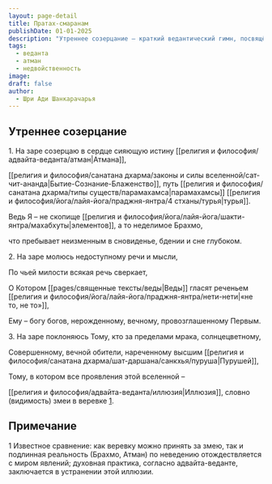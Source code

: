 ```yaml
---
layout: page-detail
title: Пратах-смаранам
publishDate: 01-01-2025
description: "Утреннее созерцание — краткий ведантический гимн, посвящённый пробуждению к истинной природе Атмана. В стихах утверждается: человек — не совокупность элементов, а неделимый Брахман, пребывающий неизменным во всех состояниях сознания. Молитва обращена к Высшей Реальности, недоступной уму и речи, которую Веды описывают как «не то, не то». Мир воспринимается как иллюзия, подобная верёвке, принятой за змею, а цель — осознать свою подлинную сущность за пределами иллюзий и двойственности."
tags:
  - веданта
  - атман
  - недвойственность
image: 
draft: false
author:
  - Шри Ади Шанкарачарья
---
```


## Утреннее созерцание

  
 1\. На заре созерцаю в сердце сияющую истину [[религия и философия/адвайта-веданта/атман|Атмана]],

 [[религия и философия/санатана дхарма/законы и силы вселенной/сат-чит-ананда|Бытие-Сознание-Блаженство]], путь [[религия и философия/санатана дхарма/типы существ/парамахамса|парамахамсы]] [[религия и философия/йога/лайя-йога/праджня-янтра/4 стханы/турья|турья]].

 Ведь Я – не скопище [[религия и философия/йога/лайя-йога/шакти-янтра/махабхуты|элементов]], а то неделимое Брахмо,

 что пребывает неизменным в сновиденье, бдении и сне глубоком.

 2\. На заре молюсь недоступному речи и мысли,

 По чьей милости всякая речь сверкает,

 О Котором [[pages/священные тексты/веды|Веды]] гласят реченьем [[религия и философия/йога/лайя-йога/праджня-янтра/нети-нети|«не то, не то»]],

 Ему – богу богов, нерожденному, вечному, провозглашенному Первым.

 3\. На заре поклоняюсь Тому, кто за пределами мрака, солнцецветному,

 Совершенному, вечной обители, нареченному высшим [[религия и философия/санатана дхарма/шат-даршана/санкхья/пуруша|Пурушей]],

 Тому, в котором все проявления этой вселенной –

 [[религия и философия/адвайта-веданта/иллюзия|Иллюзия]], словно (видимость) змеи в веревке [1](#1).

## Примечание

1 Известное сравнение: как веревку можно принять за змею, так и подлинная реальность (Брахмо, Атман) по неведению отождествляется с миром явлений; духовная практика, согласно адвайта-веданте, заключается в устранении этой иллюзии.

